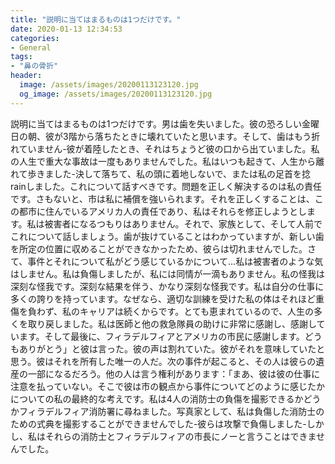 ```yaml
---
title: "説明に当てはまるものは1つだけです。"
date: 2020-01-13 12:34:53
categories:
- General
tags:
- "鼻の骨折"
header:
  image: /assets/images/20200113123120.jpg
  og_image: /assets/images/20200113123120.jpg
---
```


説明に当てはまるものは1つだけです。男は歯を失いました。彼の恐ろしい金曜日の朝、彼が3階から落ちたときに壊れていたと思います。そして、歯はもう折れていません-彼が着陸したとき、それはちょうど彼の口から出ていました。私の人生で重大な事故は一度もありませんでした。私はいつも起きて、人生から離れて歩きました-決して落ちて、私の頭に着地しないで、または私の足首を捻rainしました。これについて話すべきです。問題を正しく解決するのは私の責任です。さもないと、市は私に補償を強いられます。それを正しくすることは、この都市に住んでいるアメリカ人の責任であり、私はそれらを修正しようとします。私は被害者になるつもりはありません。それで、家族として、そして人前でこれについて話しましょう。歯が抜けていることはわかっていますが、新しい歯を所定の位置に収めることができなかったため、彼らは切れませんでした。さて、事件とそれについて私がどう感じているかについて…私は被害者のような気はしません。私は負傷しましたが、私には同情が一滴もありません。私の怪我は深刻な怪我です。深刻な結果を伴う、かなり深刻な怪我です。私は自分の仕事に多くの誇りを持っています。なぜなら、適切な訓練を受けた私の体はそれほど重傷を負わず、私のキャリアは続くからです。とても恵まれているので、人生の多くを取り戻しました。私は医師と他の救急隊員の助けに非常に感謝し、感謝しています。そして最後に、フィラデルフィアとアメリカの市民に感謝します。どうもありがとう」と彼は言った。彼の声は割れていた。彼がそれを意味していたと思う。彼はそれを所有した唯一の人だ。次の事件が起こると、その人は彼らの遺産の一部になるだろう。他の人は言う権利があります：「まあ、彼は彼の仕事に注意を払っていない。そこで彼は市の観点から事件についてどのように感じたかについての私の最終的な考えです。私は4人の消防士の負傷を撮影できるかどうかフィラデルフィア消防署に尋ねました。写真家として、私は負傷した消防士のための式典を撮影することができませんでした-彼らは攻撃で負傷しました-しかし、私はそれらの消防士とフィラデルフィアの市長にノーと言うことはできませんでした。
